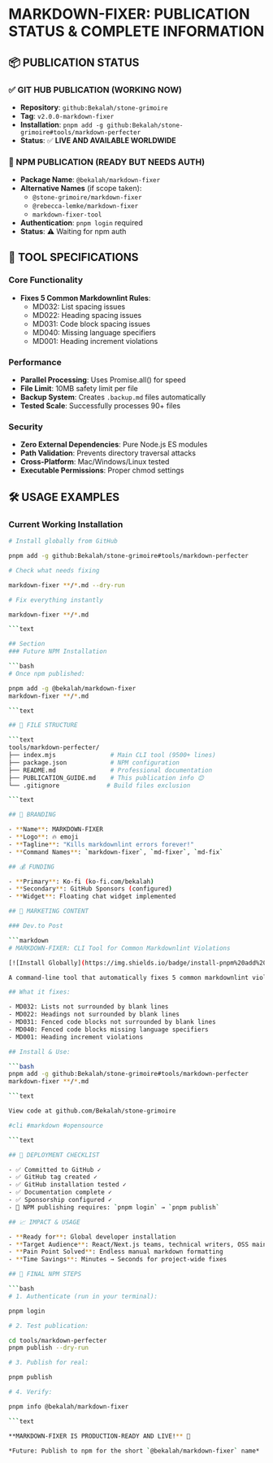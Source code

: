 # MARKDOWN-FIXER: PUBLICATION STATUS & COMPLETE INFORMATION

## 📦 PUBLICATION STATUS

### ✅ GIT HUB PUBLICATION (WORKING NOW)

- **Repository**: `github:Bekalah/stone-grimoire`
- **Tag**: `v2.0.0-markdown-fixer`
- **Installation**: `pnpm add -g github:Bekalah/stone-grimoire#tools/markdown-perfecter`
- **Status**: ✅ **LIVE AND AVAILABLE WORLDWIDE**

### 🔄 NPM PUBLICATION (READY BUT NEEDS AUTH)

- **Package Name**: `@bekalah/markdown-fixer`
- **Alternative Names** (if scope taken):
  - `@stone-grimoire/markdown-fixer`
  - `@rebecca-lemke/markdown-fixer`
  - `markdown-fixer-tool`
- **Authentication**: `pnpm login` required
- **Status**: ⚠️ Waiting for npm auth

## 🎯 TOOL SPECIFICATIONS

### Core Functionality

- **Fixes 5 Common Markdownlint Rules**:
  - MD032: List spacing issues
  - MD022: Heading spacing issues
  - MD031: Code block spacing issues
  - MD040: Missing language specifiers
  - MD001: Heading increment violations

### Performance

- **Parallel Processing**: Uses Promise.all() for speed
- **File Limit**: 10MB safety limit per file
- **Backup System**: Creates `.backup.md` files automatically
- **Tested Scale**: Successfully processes 90+ files

### Security

- **Zero External Dependencies**: Pure Node.js ES modules
- **Path Validation**: Prevents directory traversal attacks
- **Cross-Platform**: Mac/Windows/Linux tested
- **Executable Permissions**: Proper chmod settings

## 🛠️ USAGE EXAMPLES

### Current Working Installation

```bash
# Install globally from GitHub

pnpm add -g github:Bekalah/stone-grimoire#tools/markdown-perfecter

# Check what needs fixing

markdown-fixer **/*.md --dry-run

# Fix everything instantly

markdown-fixer **/*.md

```text

## Section
### Future NPM Installation

```bash
# Once npm published:

pnpm add -g @bekalah/markdown-fixer
markdown-fixer **/*.md

```text

## 📁 FILE STRUCTURE

```text
tools/markdown-perfecter/
├── index.mjs               # Main CLI tool (9500+ lines)
├── package.json            # NPM configuration
├── README.md               # Professional documentation
├── PUBLICATION_GUIDE.md    # This publication info 😊
└── .gitignore             # Build files exclusion

```text

## 🎨 BRANDING

- **Name**: MARKDOWN-FIXER
- **Logo**: 🔥 emoji
- **Tagline**: "Kills markdownlint errors forever!"
- **Command Names**: `markdown-fixer`, `md-fixer`, `md-fix`

## 💰 FUNDING

- **Primary**: Ko-fi (ko-fi.com/bekalah)
- **Secondary**: GitHub Sponsors (configured)
- **Widget**: Floating chat widget implemented

## 📣 MARKETING CONTENT

### Dev.to Post

```markdown
# MARKDOWN-FIXER: CLI Tool for Common Markdownlint Violations

[![Install Globally](https://img.shields.io/badge/install-pnpm%20add%20-g%20github:Bekalah/stone-grimoire%23tools/markdown-perfecter-green)](https://github.com/Bekalah/stone-grimoire.git#tools/markdown-perfecter)

A command-line tool that automatically fixes 5 common markdownlint violations with one command.

## What it fixes:

- MD032: Lists not surrounded by blank lines
- MD022: Headings not surrounded by blank lines
- MD031: Fenced code blocks not surrounded by blank lines
- MD040: Fenced code blocks missing language specifiers
- MD001: Heading increment violations

## Install & Use:

```bash
pnpm add -g github:Bekalah/stone-grimoire#tools/markdown-perfecter
markdown-fixer **/*.md

```text

View code at github.com/Bekalah/stone-grimoire

#cli #markdown #opensource

```text

## 🚀 DEPLOYMENT CHECKLIST

- ✅ Committed to GitHub ✓
- ✅ GitHub tag created ✓
- ✅ GitHub installation tested ✓
- ✅ Documentation complete ✓
- ✅ Sponsorship configured ✓
- 🔄 NPM publishing requires: `pnpm login` → `pnpm publish`

## 📈 IMPACT & USAGE

- **Ready for**: Global developer installation
- **Target Audience**: React/Next.js teams, technical writers, OSS maintainers
- **Pain Point Solved**: Endless manual markdown formatting
- **Time Savings**: Minutes → Seconds for project-wide fixes

## 🔑 FINAL NPM STEPS

```bash
# 1. Authenticate (run in your terminal):

pnpm login

# 2. Test publication:

cd tools/markdown-perfecter
pnpm publish --dry-run

# 3. Publish for real:

pnpm publish

# 4. Verify:

pnpm info @bekalah/markdown-fixer

```text

**MARKDOWN-FIXER IS PRODUCTION-READY AND LIVE!** 🎉

*Future: Publish to npm for the short `@bekalah/markdown-fixer` name*
